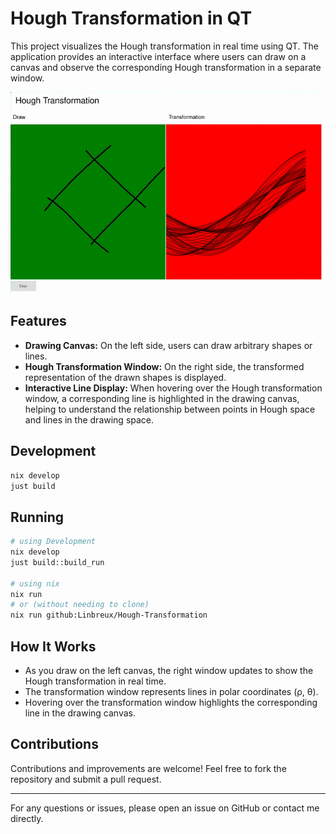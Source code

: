 # Hough Transformation in QT

This project visualizes the Hough transformation in real time using QT. The application provides an interactive interface where users can draw on a canvas and observe the corresponding Hough transformation in a separate window.

![example](./animation.gif)

## Features

- **Drawing Canvas:** On the left side, users can draw arbitrary shapes or lines.
- **Hough Transformation Window:** On the right side, the transformed representation of the drawn shapes is displayed.
- **Interactive Line Display:** When hovering over the Hough transformation window, a corresponding line is highlighted in the drawing canvas, helping to understand the relationship between points in Hough space and lines in the drawing space.

## Development
```bash
nix develop
just build
```

## Running
```bash
# using Development
nix develop
just build::build_run

# using nix
nix run
# or (without needing to clone)
nix run github:Linbreux/Hough-Transformation
```

## How It Works
- As you draw on the left canvas, the right window updates to show the Hough transformation in real time.
- The transformation window represents lines in polar coordinates (ρ, θ).
- Hovering over the transformation window highlights the corresponding line in the drawing canvas.

## Contributions
Contributions and improvements are welcome! Feel free to fork the repository and submit a pull request.

---

For any questions or issues, please open an issue on GitHub or contact me directly.
